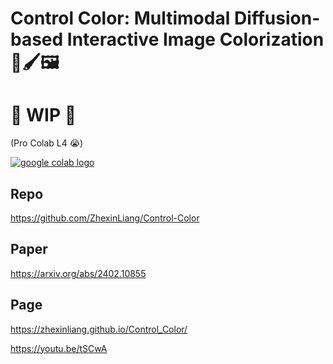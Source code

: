 <h1 tabindex="-1" class="heading-element" dir="auto">Control Color: Multimodal Diffusion-based Interactive Image Colorization🎨🖌️🖼️</h1>

<h1 tabindex="-1" class="heading-element" dir="auto">🚦 WIP 🚦</h1>

(Pro Colab L4 😭)

<a href="https://colab.research.google.com/drive/1HzEGG7Wp4wrRSsAB0CcmclW3hmd1YQZD?usp=sharing" rel="nofollow"><img src="https://camo.githubusercontent.com/96889048f8a9014fdeba2a891f97150c6aac6e723f5190236b10215a97ed41f3/68747470733a2f2f636f6c61622e72657365617263682e676f6f676c652e636f6d2f6173736574732f636f6c61622d62616467652e737667" alt="google colab logo" data-canonical-src="https://colab.research.google.com/assets/colab-badge.svg" style="max-width: 100%;"></a>

<h2 tabindex="-1" class="heading-element" dir="auto">Repo</h2>

https://github.com/ZhexinLiang/Control-Color

<h2 tabindex="-1" class="heading-element" dir="auto">Paper</h2>

https://arxiv.org/abs/2402.10855

<h2 tabindex="-1" class="heading-element" dir="auto">Page</h2>

https://zhexinliang.github.io/Control_Color/

https://youtu.be/tSCwA
        

